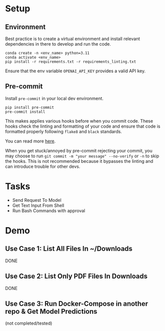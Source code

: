 # Setup
## Environment
Best practice is to create a virtual environment and install relevant dependencies in there to develop and run the code.

```
conda create -n <env_name> python=3.11
conda activate <env_name>
pip install -r requirements.txt -r requirements_linting.txt
```

Ensure that the env variable `OPENAI_API_KEY` provides a valid API key.

## Pre-commit
Install `pre-commit` in your local dev environment.
```
pip install pre-commit
pre-commit install
```
This makes applies various hooks before when you commit code. These hooks check the linting and formatting of your code and ensure that code is formatted properly following `flake8` and `black` standards.

You can read more [here](https://pre-commit.com/).

When you get stuck/annoyed by pre-commit rejecting your commit, you may choose to run `git commit -m "your message" --no-verify` or `-n` to skip the hooks. This is not recommended because it bypasses the linting and can introduce trouble for other devs.

# Tasks

- Send Request To Model
- Get Text Input From Shell
- Run Bash Commands with approval

# Demo

## Use Case 1: List All Files In ~/Downloads
DONE

## Use Case 2: List Only PDF Files In Downloads
DONE

## Use Case 3: Run Docker-Compose in another repo & Get Model Predictions
(not completed/tested)

